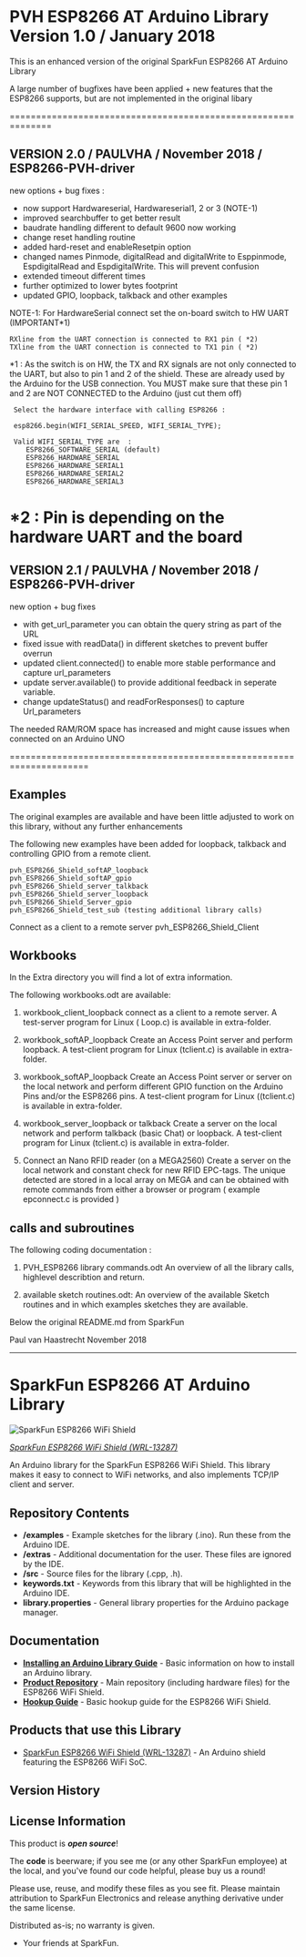 PVH ESP8266 AT Arduino Library Version 1.0 / January 2018
===============================================================
This is an enhanced version of the original SparkFun ESP8266 AT Arduino Library

A large number of bugfixes have been applied + new features that the
ESP8266 supports, but are not implemented in the original libary

==============================================================

## VERSION 2.0 / PAULVHA / November 2018  / ESP8266-PVH-driver
   new options + bug fixes :
  - now support Hardwareserial, Hardwareserial1,  2 or 3 (NOTE-1)
  - improved searchbuffer to get better result
  - baudrate handling different to default 9600 now working
  - change reset handling routine
  - added hard-reset and enableResetpin option
  - changed names Pinmode, digitalRead and digitalWrite to Esppinmode,
    EspdigitalRead and EspdigitalWrite. This will prevent confusion
  - extended timeout different times
  - further optimized to lower bytes footprint
  - updated GPIO, loopback, talkback and other examples

NOTE-1:
For HardwareSerial connect
    set the on-board switch to HW UART (IMPORTANT*1)

    RXline from the UART connection is connected to RX1 pin ( *2)
    TXline from the UART connection is connected to TX1 pin ( *2)

*1 : As the switch is on HW, the TX and RX signals are not only connected to the UART, but
     also to pin 1 and 2 of the shield. These are already used by the Arduino for the USB connection.
     You MUST make sure that these pin 1 and 2 are NOT CONNECTED to the Arduino (just cut them off)

     Select the hardware interface with calling ESP8266 :

     esp8266.begin(WIFI_SERIAL_SPEED, WIFI_SERIAL_TYPE);

     Valid WIFI_SERIAL_TYPE are  :
        ESP8266_SOFTWARE_SERIAL (default)
        ESP8266_HARDWARE_SERIAL
        ESP8266_HARDWARE_SERIAL1
        ESP8266_HARDWARE_SERIAL2
        ESP8266_HARDWARE_SERIAL3
*2 : Pin is depending on the hardware UART and the board
==============================================================

## VERSION 2.1 / PAULVHA / November 2018  / ESP8266-PVH-driver
   new option + bug fixes
   - with get_url_parameter you can obtain the query string as part of the URL
   - fixed issue with readData() in different sketches to prevent buffer overrun
   - updated client.connected() to enable more stable performance and capture url_parameters
   - update server.available() to provide additional feedback in seperate variable.
   - change updateStatus() and readForResponses() to capture Url_parameters

The needed RAM/ROM space has increased and might cause issues when connected on an Arduino UNO

=====================================================================

##  Examples

The original examples are available and have been little adjusted to work
on this library, without any further enhancements

The following new examples have been added for loopback, talkback and
controlling GPIO from a remote client.

    pvh_ESP8266_Shield_softAP_loopback
    pvh_ESP8266_Shield_softAP_gpio
    pvh_ESP8266_Shield_server_talkback
    pvh_ESP8266_Shield_server_loopback
    pvh_ESP8266_Shield_Server_gpio
    pvh_ESP8266_Shield_test_sub (testing additional library calls)

Connect as a client to a remote server
    pvh_ESP8266_Shield_Client

##  Workbooks

In the Extra directory you will find a lot of extra information.

The following workbooks.odt are available:

1. workbook_client_loopback
    connect as a client to a remote server. A test-server program for
    Linux ( Loop.c) is available in extra-folder.

2. workbook_softAP_loopback
    Create an Access Point server and perform loopback. A test-client
    program for Linux (tclient.c) is available in extra-folder.

3. workbook_softAP_loopback
    Create an Access Point server or server on the local network and
    perform different GPIO function on the Arduino Pins and/or the
    ESP8266 pins. A test-client program for Linux ((tclient.c) is available in extra-folder.

4. workbook_server_loopback or talkback
    Create a server on the local network and perform talkback (basic Chat) or
    loopback. A test-client program for Linux (tclient.c) is available in extra-folder.

5. Connect an Nano RFID reader (on a MEGA2560)
   Create a server on the local network and constant check for new RFID EPC-tags. The unique
   detected are stored in a local array on MEGA and can be obtained with remote commands from
   either a browser or program ( example epconnect.c is provided )

##  calls and subroutines

The following coding documentation :

1. PVH_ESP8266 library commands.odt
    An overview of all the library calls, highlevel describtion and return.

2. available sketch routines.odt:
    An overview of the available Sketch routines and in which examples sketches
    they are available.

Below the original README.md from SparkFun

Paul van Haastrecht
November 2018

***************************************************************************************

SparkFun ESP8266 AT Arduino Library
========================================

![SparkFun ESP8266 WiFi Shield](https://cdn.sparkfun.com//assets/parts/1/0/5/3/8/13287-01.jpg)

[*SparkFun ESP8266 WiFi Shield (WRL-13287)*](https://www.sparkfun.com/products/13287)

An Arduino library for the SparkFun ESP8266 WiFi Shield. This library makes it easy to connect to WiFi networks, and also implements TCP/IP client and server.

Repository Contents
-------------------

* **/examples** - Example sketches for the library (.ino). Run these from the Arduino IDE.
* **/extras** - Additional documentation for the user. These files are ignored by the IDE.
* **/src** - Source files for the library (.cpp, .h).
* **keywords.txt** - Keywords from this library that will be highlighted in the Arduino IDE.
* **library.properties** - General library properties for the Arduino package manager.

Documentation
--------------

* **[Installing an Arduino Library Guide](https://learn.sparkfun.com/tutorials/installing-an-arduino-library)** - Basic information on how to install an Arduino library.
* **[Product Repository](https://github.com/sparkfun/ESP8266_WiFi_Shield)** - Main repository (including hardware files) for the ESP8266 WiFi Shield.
* **[Hookup Guide](https://learn.sparkfun.com/tutorials/esp8266-wifi-shield-hookup-guide)** - Basic hookup guide for the ESP8266 WiFi Shield.

Products that use this Library
---------------------------------

* [SparkFun ESP8266 WiFi Shield (WRL-13287)](https://www.sparkfun.com/products/13287) - An Arduino shield featuring the ESP8266 WiFi SoC.

Version History
---------------

License Information
-------------------

This product is _**open source**_!

The **code** is beerware; if you see me (or any other SparkFun employee) at the local, and you've found our code helpful, please buy us a round!

Please use, reuse, and modify these files as you see fit. Please maintain attribution to SparkFun Electronics and release anything derivative under the same license.

Distributed as-is; no warranty is given.

- Your friends at SparkFun.
